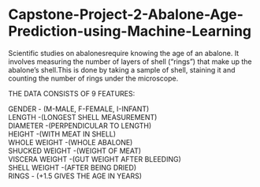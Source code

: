 # Capstone-Project-2-Abalone-Age-Prediction-using-Machine-Learning
Scientific studies on abalonesrequire knowing the age of an abalone. It involves measuring the number of layers of shell (“rings”) that make up the abalone’s shell.This is done by taking a sample of shell, staining it and counting the number of rings under the microscope.

THE DATA CONSISTS OF 9 FEATURES:

GENDER - (M-MALE, F-FEMALE, I-INFANT)<br>
LENGTH -(LONGEST SHELL MEASUREMENT)<br>
DIAMETER -(PERPENDICULAR TO LENGTH)<br>
HEIGHT -(WITH MEAT IN SHELL)<br>
WHOLE WEIGHT -(WHOLE ABALONE)<br>
SHUCKED WEIGHT -(WEIGHT OF MEAT)<br>
VISCERA WEIGHT -(GUT WEIGHT AFTER BLEEDING)<br>
SHELL WEIGHT -(AFTER BEING DRIED)<br>
RINGS - (+1.5 GIVES THE AGE IN YEARS)
